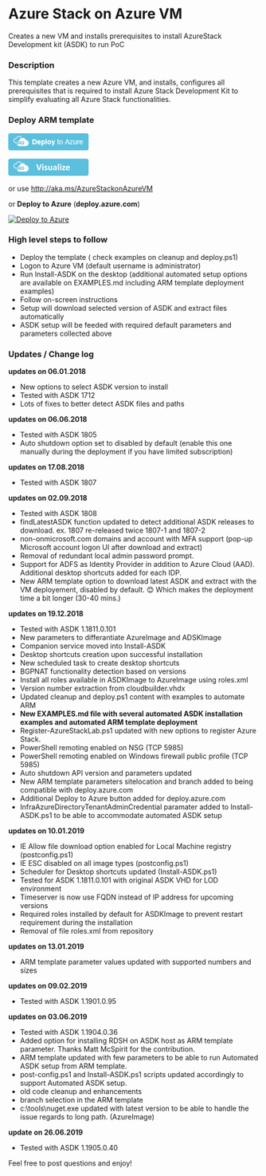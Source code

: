 # Azure Stack on Azure VM
Creates a new VM and installs prerequisites to install AzureStack Development kit (ASDK) to run PoC

### Description
This template creates a new Azure VM, and installs, configures all prerequisites that is required to install Azure Stack Development Kit to simplify evaluating all Azure Stack functionalities. 

### Deploy ARM template 

[![Deploy to Azure](https://raw.githubusercontent.com/Azure/azure-quickstart-templates/master/1-CONTRIBUTION-GUIDE/images/deploytoazure.png)](https://portal.azure.com/#create/Microsoft.Template/uri/https%3A%2F%2Fraw.githubusercontent.com%2Fyagmurs%2FAzureStack-VM-PoC%2Fmaster%2Fazuredeploy.json)

[![Visualize](https://raw.githubusercontent.com/Azure/azure-quickstart-templates/master/1-CONTRIBUTION-GUIDE/images/visualizebutton.png)](http://armviz.io/#/?load=https%3A%2F%2Fraw.githubusercontent.com%2Fyagmurs%2FAzureStack-VM-PoC%2Fmaster%2Fazuredeploy.json)

or use http://aka.ms/AzureStackonAzureVM

or **Deploy to Azure** (**deploy.azure.com**)

[![Deploy to Azure](https://azuredeploy.net/deploybutton.png)](https://azuredeploy.net/)

### High level steps to follow
  - Deploy the template ( check examples on cleanup and deploy.ps1)
  - Logon to Azure VM (default username is administrator)
  - Run Install-ASDK on the desktop (additional automated setup options are available on EXAMPLES.md including ARM template deployment examples) 
  - Follow on-screen instructions
  - Setup will download selected version of ASDK and extract files automatically
  - ASDK setup will be feeded with required default parameters and parameters collected above

### Updates / Change log

**updates on 06.01.2018**
 - New options to select ASDK version to install
 - Tested with ASDK 1712
 - Lots of fixes to better detect ASDK files and paths

**updates on 06.06.2018**
 - Tested with ASDK 1805
 - Auto shutdown option set to disabled by default (enable this one manually during the deployment if you have limited subscription)

**updates on 17.08.2018**
 - Tested with ASDK 1807

**updates on 02.09.2018**
 - Tested with ASDK 1808
 - findLatestASDK function updated to detect additional ASDK releases to download. ex. 1807 re-released twice 1807-1 and 1807-2
 - non-onmicrosoft.com domains and account with MFA support (pop-up Microsoft account logon UI after download and extract)
 - Removal of redundant local admin password prompt.
 - Support for ADFS as Identity Provider in addition to Azure Cloud (AAD). Additional desktop shortcuts added for each IDP.
 - New ARM template option to download latest ASDK and extract with the VM deployement, disabled by default. 😊 Which makes the deployment time a bit longer (30-40 mins.)

**updates on 19.12.2018**
- Tested with ASDK 1.1811.0.101
- New parameters to differantiate AzureImage and ADSKImage
- Companion service moved into Install-ASDK
- Desktop shortcuts creation upon successful installation
- New scheduled task to create desktop shortcuts
- BGPNAT functionality detection based on versions
- Install all roles available in ASDKImage to AzureImage using roles.xml
- Version number extraction from cloudbuilder.vhdx
- Updated cleanup and deploy.ps1 content with examples to automate ARM 
- **New EXAMPLES.md file with several automated ASDK installation examples and automated ARM template deployment**
- Register-AzureStackLab.ps1 updated with new options to register Azure Stack.
- PowerShell remoting enabled on NSG (TCP 5985)
- PowerShell remoting enabled on Windows firewall public profile (TCP 5985)
- Auto shutdown API version and parameters updated
- New ARM template parameters sitelocation and branch added to being compatible with deploy.azure.com
- Additional Deploy to Azure button added for deploy.azure.com
- InfraAzureDirectoryTenantAdminCredential paramater added to Install-ASDK.ps1 to be able to accommodate automated ASDK setup

**updates on 10.01.2019**
- IE Allow file download option enabled for Local Machine registry (postconfig.ps1)
- IE ESC disabled on all image types (postconfig.ps1)
- Scheduler for Desktop shortcuts updated (Install-ASDK.ps1)
- Tested for ASDK 1.1811.0.101 with original ASDK VHD for LOD environment
- Timeserver is now use FQDN instead of IP address for upcoming versions
- Required roles installed by default for ASDKImage to prevent restart requirement during the installation
- Removal of file roles.xml from repository

**updates on 13.01.2019**
- ARM template parameter values updated with supported numbers and sizes

**updates on 09.02.2019**
- Tested with ASDK 1.1901.0.95

**updates on 03.06.2019**
- Tested with ASDK 1.1904.0.36
- Added option for installing RDSH on ASDK host as ARM template parameter. Thanks Matt McSpirit for the contribution.
- ARM template updated with few parameters to be able to run Automated ASDK setup from ARM template.
- post-config.ps1 and Install-ASDK.ps1 scripts updated accordingly to support Automated ASDK setup.
- old code cleanup and enhancements
- branch selection in the ARM template
- c:\tools\nuget.exe updated with latest version to be able to handle the issue regards to long path. (AzureImage)

**update on 26.06.2019**
- Tested with ASDK 1.1905.0.40

Feel free to post questions and enjoy!